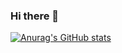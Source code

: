 ### Hi there 👋

[![Anurag's GitHub stats](https://github-readme-stats.vercel.app/api?username=dhannjayyy&theme=dracula)](https://github.com/dhannjayyy/github-readme-stats)
